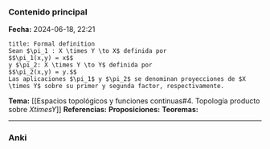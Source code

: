 ### Contenido principal

**Fecha:** 2024-06-18, 22:21

```ad-formal
title: Formal definition
Sean $\pi_1 : X \times Y \to X$ definida por
$$\pi_1(x,y) = x$$
y $\pi_2: X \times Y \to Y$ definida por
$$\pi_2(x,y) = y.$$
Las aplicaciones $\pi_1$ y $\pi_2$ se denominan proyecciones de $X \times Y$ sobre su primer y segunda factor, respectivamente.
```

**Tema:** [[Espacios topológicos y funciones continuas#4. Topología producto sobre $X times Y$]]
**Referencias:**
**Proposiciones:**
**Teoremas:**

---
### Anki
